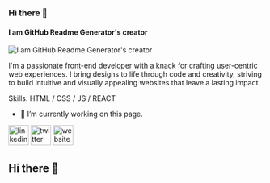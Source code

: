 ### Hi there 👋
#### I am GitHub Readme Generator's creator
![I am GitHub Readme Generator's creator](https://pbs.twimg.com/profile_banners/1618579646408232960/1692380587/1080x360)

I'm a passionate front-end developer with a knack for crafting user-centric web experiences. I bring designs to life through code and creativity, striving to build intuitive and visually appealing websites that leave a lasting impact.

Skills: HTML / CSS / JS / REACT

- 🔭 I’m currently working on this page. 


[<img src='https://cdn.jsdelivr.net/npm/simple-icons@3.0.1/icons/linkedin.svg' alt='linkedin' height='40'>](https://www.linkedin.com/in/https://www.linkedin.com/in/miriam-chinonso-umunnakwe-okpalaeke/)  [<img src='https://cdn.jsdelivr.net/npm/simple-icons@3.0.1/icons/twitter.svg' alt='twitter' height='40'>](https://twitter.com/https://twitter.com/MiriamOkpalaeke)  [<img src='https://cdn.jsdelivr.net/npm/simple-icons@3.0.1/icons/icloud.svg' alt='website' height='40'>](https://miriamokpalaeke.netlify.app/)  

## Hi there 👋

<!--
**MiriamOkpalaeke/Miriamokpalaeke** is a ✨ _special_ ✨ repository because its `README.md` (this file) appears on your GitHub profile.

Here are some ideas to get you started:

- 👩‍ I’m currently working on ...
- 🌱 I’m currently learning ...
- 👯 I’m looking to collaborate on ...
- 🤔 I’m looking for help with ...
- 💬 Ask me about ...
- 📫 How to reach me: ...
- 😄 Pronouns: ...
- ⚡ Fun fact: ...
-->
